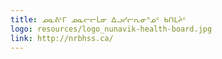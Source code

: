 ```yaml
---
title: ᓄᓇᕕᒻᒥ ᓄᓇᓕᓕᒫᓂ ᐃᓗᓯᓕᕆᓂᕐᓄᑦ ᑲᑎᒪᔩᑦ
logo: resources/logo_nunavik-health-board.jpg
link: http://nrbhss.ca/
---
```

